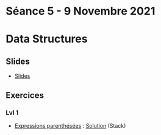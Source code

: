 # Séance 5 - 9 Novembre 2021
# Data Structures
## Slides
  - [Slides](Cours5-DataStructures.pdf)
## Exercices
### Lvl 1
  - [Expressions parenthésées](https://www.codingame.com/ide/puzzle/brackets-extreme-edition) : [Solution](expressions-parenthésées.py) (Stack)
